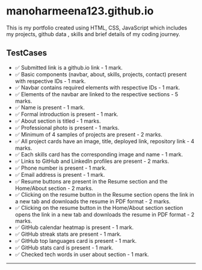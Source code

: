 # manoharmeena123.github.io

This is my portfolio created using HTML, CSS, JavaScript which includes my projects, github data , skills and brief details of my coding journey.

## TestCases
- ✅ Submitted link is a github.io link - 1 mark.
- ✅ Basic components (navbar, about, skills, projects, contact) present with respective IDs - 1 mark.
- ✅ Navbar contains required elements with respective IDs - 1 mark.
- ✅ Elements of the navbar are linked to the respective sections  - 5 marks.
- ✅ Name is present - 1 mark.
- ✅ Formal introduction is present - 1 mark.
- ✅ About section is titled - 1 marks.
- ✅ Professional photo is present - 1 marks.
- ✅ Minimum of 4 samples of projects are present - 2 marks.
- ✅ All project cards have an image, title, deployed link, repository link - 4 marks.
- ✅ Each skills card has the corresponding image and name - 1 mark.
- ✅ Links to GitHub and LinkedIn profiles are present - 2 marks.
- ✅ Phone number is present - 1 mark.
- ✅ Email address is present - 1 mark.
- ✅ Resume buttons are present in the Resume section and the Home/About section - 2 marks.
- ✅ Clicking on the resume button in the Resume section opens the link in a new tab and downloads the resume in PDF format - 2 marks.
- ✅ Clicking on the resume button in the Home/About section section opens the link in a new tab and downloads the resume in PDF format - 2 marks.
- ✅ GitHub calendar heatmap is present - 1 mark.
- ✅ GitHub streak stats are present - 1 mark.
- ✅ GitHub top languages card is present - 1 mark.
- ✅ GitHub stats card is present - 1 mark.
- ✅ Checked tech words in user about section - 1 mark.

---
